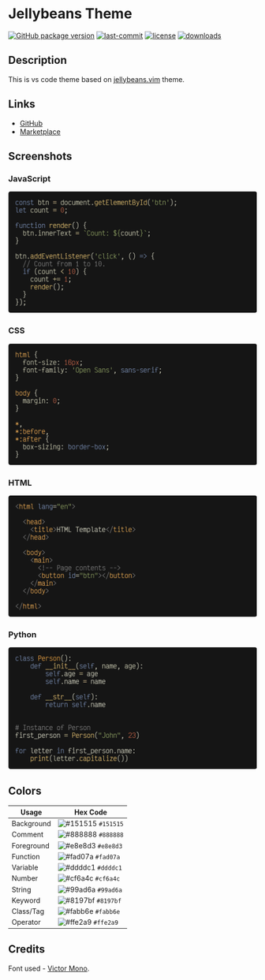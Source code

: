 # Jellybeans Theme

 [![GitHub package version](https://img.shields.io/github/package-json/v/DNonov/jellybeans-theme.svg)](./package.json) [![last-commit](https://img.shields.io/github/last-commit/DNonov/jellybeans-theme.svg)](./package.json) [![license](https://img.shields.io/github/license/DNonov/jellybeans-theme.svg)](./LICENSE) [![downloads](https://img.shields.io/visual-studio-marketplace/d/DimitarNonov.jellybeans-theme.svg)](https://marketplace.visualstudio.com/items?itemName=DimitarNonov.jellybeans-theme)

## Description
This is vs code theme based on [jellybeans.vim](https://github.com/nanotech/jellybeans.vim) theme.

## Links
* [GitHub](https://github.com/DNonov/jellybeans-theme)
* [Marketplace](https://marketplace.visualstudio.com/items?itemName=DimitarNonov.jellybeans-theme)

## Screenshots
### JavaScript
![](https://raw.githubusercontent.com/DNonov/jellybeans-theme/master/media/jellybeans-js.png)
### CSS
![](https://raw.githubusercontent.com/DNonov/jellybeans-theme/master/media/jellybeans-css.png)
### HTML
![](https://raw.githubusercontent.com/DNonov/jellybeans-theme/master/media/jellybeans-html.png)
### Python
![](https://raw.githubusercontent.com/DNonov/jellybeans-theme/master/media/jellybeans-py.png)

## Colors
| Usage           | Hex Code                                                           |
| --------------- | ------------------------------------------------------------------ |
| Background      | ![#151515](https://placehold.it/15/151515/ffffff?text=+) `#151515` |
| Comment         | ![#888888](https://placehold.it/15/888888/000000?text=+) `#888888` |
| Foreground      | ![#e8e8d3](https://placehold.it/15/e8e8d3/000000?text=+) `#e8e8d3` |
| Function        | ![#fad07a](https://placehold.it/15/fad07a/000000?text=+) `#fad07a` |
| Variable        | ![#ddddc1](https://placehold.it/15/ddddc1/000000?text=+) `#ddddc1` |
| Number          | ![#cf6a4c](https://placehold.it/15/cf6a4c/000000?text=+) `#cf6a4c` |
| String          | ![#99ad6a](https://placehold.it/15/99ad6a/000000?text=+) `#99ad6a` |
| Keyword         | ![#8197bf](https://placehold.it/15/8197bf/000000?text=+) `#8197bf` |
| Class/Tag       | ![#fabb6e](https://placehold.it/15/fabb6e/000000?text=+) `#fabb6e` |
| Operator        | ![#ffe2a9](https://placehold.it/15/ffe2a9/000000?text=+) `#ffe2a9` |

## Credits
Font used  -  [Victor Mono](https://github.com/rubjo/victor-mono).
